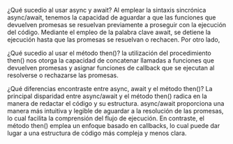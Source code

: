 ¿Qué sucedio al usar async y await?
Al emplear la sintaxis sincrónica async/await, tenemos la capacidad de aguardar a que las funciones que devuelven promesas se resuelvan previamente a proseguir con la ejecución del código. Mediante el empleo de la palabra clave await, se detiene la ejecución hasta que las promesas se resuelvan o rechacen. Por otro lado, 

¿Qué sucedio al usar el método then()?
la utilización del procedimiento then() nos otorga la capacidad de concatenar llamadas a funciones que devuelven promesas y asignar funciones de callback que se ejecutan al resolverse o rechazarse las promesas.

¿Qué diferencias encontraste entre async, await y el método then()?
La principal disparidad entre async/await y el método then() radica en la manera de redactar el código y su estructura. async/await proporciona una manera más intuitiva y legible de aguardar a la resolución de las promesas, lo cual facilita la comprensión del flujo de ejecución. En contraste, el método then() emplea un enfoque basado en callbacks, lo cual puede dar lugar a una estructura de código más compleja y menos clara.